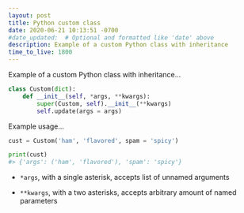```yaml
---
layout: post
title: Python custom class
date: 2020-06-21 10:13:51 -0700
#date_updated:  # Optional and formatted like 'date' above
description: Example of a custom Python class with inheritance
time_to_live: 1800
---
```




Example of a custom Python class with inheritance...


```python
class Custom(dict):
    def __init__(self, *args, **kwargs):
        super(Custom, self).__init__(**kwargs)
        self.update(args = args)
```


Example usage...


```python
cust = Custom('ham', 'flavored', spam = 'spicy')

print(cust)
#> {'args': ('ham', 'flavored'), 'spam': 'spicy'}
```


- `*args`, with a single asterisk, accepts list of unnamed arguments

- `**kwargs`, with a two asterisks, accepts arbitrary amount of named parameters

